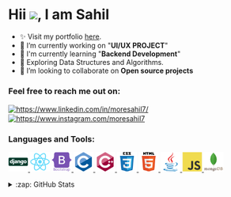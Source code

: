 <h1> Hii <img src="https://raw.githubusercontent.com/MartinHeinz/MartinHeinz/master/wave.gif" width="30px">, I am Sahil </h1>



- ✨ Visit my portfolio <a href="https://sahilmore.netlify.app/">here</a>.
- 🔭 I’m currently working on "**UI/UX PROJECT**"
- 🗼 I'm currently learning  "**Backend Development**"
- 🌱 Exploring Data Structures and Algorithms.
- 👯 I’m looking to collaborate on **Open source projects**

<h3 align="left">Feel free to reach me out on:</h3>
<p align="left">
  <a href="https://www.linkedin.com/in/moresahil7/" target="_blank"><img align="center" src="https://cdn.jsdelivr.net/npm/simple-icons@3.0.1/icons/linkedin.svg" alt="https://www.linkedin.com/in/moresahil7/" height="30" width="40" /></a> <a href="https://www.instagram.com/moresahil7" target="_blank"><img align="center" src="https://cdn.jsdelivr.net/npm/simple-icons@3.0.1/icons/instagram.svg" alt="https://www.instagram.com/moresahil7" height="30" width="40" /></a>

</p>

<h3 align="left">Languages and Tools:</h3>
<p align="left"> <a href="https://www.djangoproject.com/" target="_blank"> <img src="https://raw.githubusercontent.com/devicons/devicon/master/icons/django/django-original.svg" alt="django" width="40" height="40"/>
   <a href="https://reactjs.org/" target="_blank"> <img src="https://raw.githubusercontent.com/devicons/devicon/master/icons/react/react-original.svg" alt="django" width="40" height="40"/></a>
  <a href="https://getbootstrap.com" target="_blank"> <img src="https://raw.githubusercontent.com/devicons/devicon/master/icons/bootstrap/bootstrap-plain-wordmark.svg" alt="bootstrap" width="40" height="40"/> </a><a href="https://www.cprogramming.com/" target="_blank"> <img src="https://raw.githubusercontent.com/devicons/devicon/master/icons/c/c-original.svg" alt="c" width="40" height="40"/> </a> 
     <a href="https://www.w3schools.com/cpp/" target="_blank"> <img src="https://raw.githubusercontent.com/devicons/devicon/master/icons/cplusplus/cplusplus-original.svg" alt="cplusplus" width="40" height="40"/> </a> 
     <a href="https://www.w3schools.com/css/" target="_blank"> <img src="https://raw.githubusercontent.com/devicons/devicon/master/icons/css3/css3-original-wordmark.svg" alt="css3" width="40" height="40"/> </a> </a>   
  <a href="https://www.w3.org/html/" target="_blank"> <img src="https://raw.githubusercontent.com/devicons/devicon/master/icons/html5/html5-original-wordmark.svg" alt="html5" width="40" height="40"/> </a>
  <a href="https://www.java.com" target="_blank"> <img src="https://raw.githubusercontent.com/devicons/devicon/master/icons/java/java-original.svg" alt="java" width="40" height="40"/> </a> 
  <a href="https://developer.mozilla.org/en-US/docs/Web/JavaScript" target="_blank"> <img src="https://raw.githubusercontent.com/devicons/devicon/master/icons/javascript/javascript-original.svg" alt="javascript" width="40" height="40"/> </a>
  <a href="https://www.mongodb.com/" target="_blank"> <img src="https://raw.githubusercontent.com/devicons/devicon/master/icons/mongodb/mongodb-original-wordmark.svg" alt="mongodb" width="40" height="40"/> </a> <a href="https://nodejs.org" target="_blank"> </a> <a href="https://opencv.org/" target="_blank">  
  

</a> 
</p>
<div>
<details>
  <summary>:zap: GitHub Stats</summary>

  <img align="left" alt="GitHub Stats." src="https://github-readme-stats.vercel.app/api?username=moresahil7&show_icons=true&hide_border=true" /><br/>

</details>
  
 

